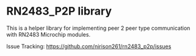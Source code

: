 # RN2483_P2P library

This is a helper library for implementing peer 2 peer type communication with RN2483 Microchip modules.

Issue Tracking: https://github.com/nirison261/rn2483_p2p/issues